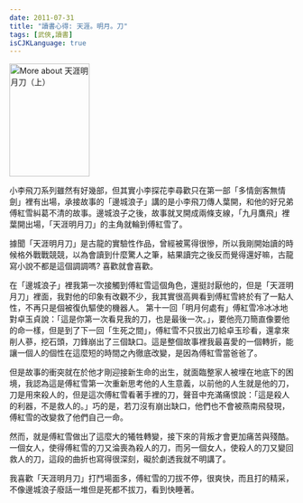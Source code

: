 ```yaml
---
date: 2011-07-31
title: "讀書心得: 天涯。明月。刀"
tags: [武俠,讀書]
isCJKLanguage: true
---
```

<img alt="More about 天涯明月刀（上）" height="200" src="http://image.anobii.com/anobi/image_book.php?type=5&amp;item_id=013dd35dbe30f1f9d8&amp;time=0" title="More about 天涯明月刀（上）" width="142" class="left" />

小李飛刀系列雖然有好幾部，但其實小李探花李尋歡只在第一部「多情劍客無情劍」裡有出場，承接故事的「邊城浪子」講的是小李飛刀傳人葉開，和他的好兄弟傅紅雪糾葛不清的故事。邊城浪子之後，故事就叉開成兩條支線，「九月鷹飛」裡葉開出場，「天涯明月刀」的主角就輪到傅紅雪了。

據聞「天涯明月刀」是古龍的實驗性作品，曾經被罵得很慘，所以我剛開始讀的時候格外戰戰競競，以為會讀到什麼驚人之筆，結果讀完之後反而覺得還好嘛，古龍寫小說不都是這個調調嗎? 喜歡就會喜歡。

在「邊城浪子」裡我第一次接觸到傅紅雪這個角色，還挺討厭他的，但是「天涯明月刀」裡面，我對他的印象有改觀不少，我其實很高興看到傅紅雪終於有了一點人性，不再只是個被復仇驅使的機器人。  第十一回「明月何處有」傅紅雪冷冰冰地對卓玉貞說：「這是你第一次看見我的刀，也是最後一次。」，要他亮刀簡直像要他的命一樣，但是到了下一回「生死之間」，傅紅雪不只拔出刀給卓玉珍看，還拿來削人蔘，挖石頭，刀鋒崩出了三個缺口。這是整個故事裡我最喜愛的一個轉折，能讓一個人的個性在這麼短的時間之內徹底改變，是因為傅紅雪當爸爸了。

但是故事的衝突就在於他才剛迎接新生命的出生，就面臨整家人被埋在地底下的困境，我認為這是傅紅雪第一次重新思考他的人生意義，以前他的人生就是他的刀，刀是用來殺人的，但是這次傅紅雪看著手裡的刀，聲音中充滿痛恨說：「這是殺人的利器，不是救人的。」巧的是，若刀沒有崩出缺口，他們也不會被燕南飛發現，傅紅雪的改變救了他們自己一命。

然而，就是傅紅雪做出了這麼大的犧牲轉變，接下來的背叛才會更加痛苦與殘酷。一個女人，使得傅紅雪的刀又淪喪為殺人的刀，而另一個女人，使殺人的刀又變回救人的刀，這段的曲折也寫得很深刻，礙於劇透我就不明講了。

我喜歡「天涯明月刀」打鬥場面多，傅紅雪的刀拔不停，很爽快，而且打的精采，不像邊城浪子廢話一堆但是死都不拔刀，看到快睡著。
